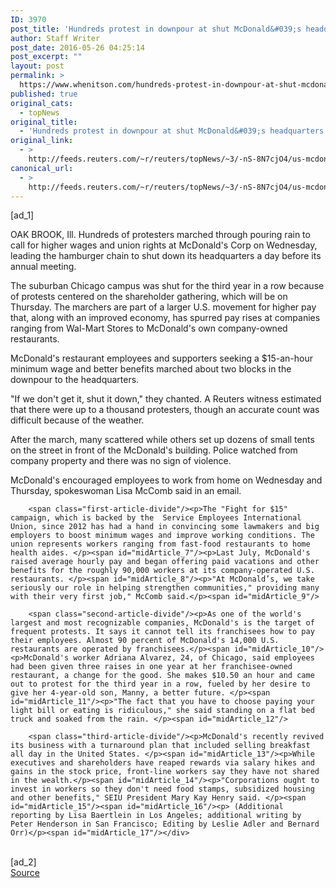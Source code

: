 ```yaml
---
ID: 3970
post_title: 'Hundreds protest in downpour at shut McDonald&#039;s headquarters'
author: Staff Writer
post_date: 2016-05-26 04:25:14
post_excerpt: ""
layout: post
permalink: >
  https://www.whenitson.com/hundreds-protest-in-downpour-at-shut-mcdonalds-headquarters/
published: true
original_cats:
  - topNews
original_title:
  - 'Hundreds protest in downpour at shut McDonald&#039;s headquarters'
original_link:
  - >
    http://feeds.reuters.com/~r/reuters/topNews/~3/-nS-8N7cjO4/us-mcdonalds-wages-protests-idUSKCN0YG2PS
canonical_url:
  - >
    http://feeds.reuters.com/~r/reuters/topNews/~3/-nS-8N7cjO4/us-mcdonalds-wages-protests-idUSKCN0YG2PS
---
```

 [ad_1]
<br><div id="articleText">
<span id="midArticle_start"/>

<span id="midArticle_0"/><span class="focusParagraph" readability="6"><p><span class="articleLocation">OAK BROOK, Ill.</span> Hundreds of protesters marched through pouring rain to call for higher wages and union rights at McDonald's Corp on Wednesday, leading the hamburger chain to shut down its headquarters a day before its annual meeting.</p></span><span id="midArticle_1"/><p>The suburban Chicago campus was shut for the third year in a row because of protests centered on the shareholder gathering, which will be on Thursday. The marchers are part of a larger U.S. movement for higher pay that, along with an improved economy, has spurred pay rises at companies ranging from Wal-Mart Stores to McDonald's own company-owned restaurants.</p><span id="midArticle_2"/><p>McDonald's restaurant employees and supporters seeking a $15-an-hour minimum wage and better benefits marched about two blocks in the downpour to the headquarters.</p><span id="midArticle_3"/><p>"If we don't get it, shut it down," they chanted. A Reuters witness estimated that there were up to a thousand protesters, though an accurate count was difficult because of the weather.</p><span id="midArticle_4"/><p>After the march, many scattered while others set up dozens of small tents on the street in front of the McDonald's building. Police watched from company property and there was no sign of violence. </p><span id="midArticle_5"/><p>McDonald's encouraged employees to work from home on Wednesday and Thursday, spokeswoman Lisa McComb said in an email.</p><span id="midArticle_6"/>
        
        <span class="first-article-divide"/><p>The "Fight for $15" campaign, which is backed by the  Service Employees International Union, since 2012 has had a hand in convincing some lawmakers and big employers to boost minimum wages and improve working conditions. The union represents workers ranging from fast-food restaurants to home health aides. </p><span id="midArticle_7"/><p>Last July, McDonald's raised average hourly pay and began offering paid vacations and other benefits for the roughly 90,000 workers at its company-operated U.S. restaurants. </p><span id="midArticle_8"/><p>"At McDonald’s, we take seriously our role in helping strengthen communities," providing many with their very first job," McComb said.</p><span id="midArticle_9"/>
        
        <span class="second-article-divide"/><p>As one of the world's largest and most recognizable companies, McDonald's is the target of frequent protests. It says it cannot tell its franchisees how to pay their employees. Almost 90 percent of McDonald's 14,000 U.S. restaurants are operated by franchisees.</p><span id="midArticle_10"/><p>McDonald's worker Adriana Alvarez, 24, of Chicago, said employees had been given three raises in one year at her franchisee-owned restaurant, a change for the good. She makes $10.50 an hour and came out to protest for the third year in a row, fueled by her desire to give her 4-year-old son, Manny, a better future. </p><span id="midArticle_11"/><p>"The fact that you have to choose paying your light bill or eating is ridiculous," she said standing on a flat bed truck and soaked from the rain. </p><span id="midArticle_12"/>
        
        <span class="third-article-divide"/><p>McDonald's recently revived its business with a turnaround plan that included selling breakfast all day in the United States. </p><span id="midArticle_13"/><p>While executives and shareholders have reaped rewards via salary hikes and gains in the stock price, front-line workers say they have not shared in the wealth.</p><span id="midArticle_14"/><p>"Corporations ought to invest in workers so they don't need food stamps, subsidized housing and other benefits," SEIU President Mary Kay Henry said. </p><span id="midArticle_15"/><span id="midArticle_16"/><p> (Additional reporting by Lisa Baertlein in Los Angeles; additional writing by Peter Henderson in San Francisco; Editing by Leslie Adler and Bernard Orr)</p><span id="midArticle_17"/></div>
<br>[ad_2]
<br><a href="http://feeds.reuters.com/~r/reuters/topNews/~3/-nS-8N7cjO4/us-mcdonalds-wages-protests-idUSKCN0YG2PS">Source </a>
